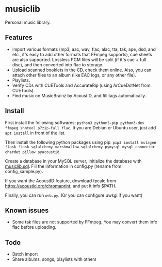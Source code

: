 # musiclib
Personal music library.

## Features
- Import various formats (mp3, aac, wav, flac, alac, tta, tak, ape, dsd, and etc., it's easy to add other formats that FFmpeg supports), cue sheets are also supported. Lossless PCM files will be split (if it's cue + full disc), and then converted into flac to storage.
- Upload scanned booklets in the CD, check them online. Also, you can attach other files to an album (like EAC logs, or any other file).
- Playlists.
- Verify CDs with CUETools and AccurateRip (using ArCueDotNet from CUETools).
- Find music on MusicBrainz by AcoustID, and fill tags automatically.

## Install
First install the following softwares: `python3 python3-pip python3-dev ffmpeg shntool p7zip-full flac`. It you are Debian or Ubuntu user, just add `apt install` in front of the list.

Then install the following python packages using pip: `pip3 install mutagen flask flask-sqlalchemy marshmallow-sqlalchemy pymysql mysql-connector chardet pillow pyacoustid`.

Create a database in your MySQL server, initialize the database with [musiclib.sql](musiclib.sql). Fill the information in config.py (rename from config_sample.py).

If you want the AcoustID feature, download fpcalc from https://acoustid.org/chromaprint, and put it info $PATH.

Finally, you can run `web.py`. (Or you can configure uwsgi if you want)

## Known issues
- Some tak files are not supported by FFmpeg. You may convert them info flac before uploading.

## Todo
- Batch import
- Share albums, songs, playlists with others
